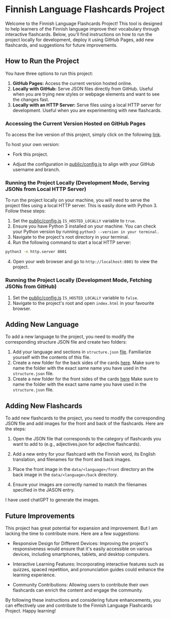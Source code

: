 # Finnish Language Flashcards Project

Welcome to the Finnish Language Flashcards Project! This tool is designed to help learners of the Finnish language improve their vocabulary through interactive flashcards. Below, you'll find instructions on how to run the project locally for development, deploy it using GitHub Pages, add new flashcards, and suggestions for future improvements.

## How to Run the Project

You have three options to run this project:
1. **GitHub Pages:** Access the current version hosted online.
2. **Locally with GitHub:** Serve JSON files directly from GitHub. Useful when you are trying new styles or webpage elements and want to see the changes fast.
3. **Locally with an HTTP Server:** Serve files using a local HTTP server for development. Useful when you are experimenting with new flashcards.


### Accessing the Current Version Hosted on GitHub Pages
To access the live version of this project, simply click on the following [link](https://doruirimescu.github.io/language-flashcards/index.html).

To host your own version:
* Fork this project.

* Adjust the configuration in [public/config.js](public/config.js) to align with your GitHub username and branch.

### Running the Project Locally (Development Mode, Serving JSONs from Local HTTP Server)

To run the project locally on your machine, you will need to serve the project files using a local HTTP server. This is easily done with Python 3. Follow these steps:

1. Set the [public/config.js](public/config.js) `IS_HOSTED_LOCALLY` variable to `true`.
2. Ensure you have Python 3 installed on your machine. You can check your Python version by running `python3 --version in your terminal.`
3. Navigate to the project's root directory in your terminal.
4. Run the following command to start a local HTTP server:

```bash
python3 -m http.server 8001
```
4. Open your web browser and go to `http://localhost:8001` to view the project.

### Running the Project Locally (Development Mode, Fetching JSONs from GitHub)
1. Set the [public/config.js](public/config.js) `IS_HOSTED_LOCALLY` variable to `false`.
2. Navigate to the project's root and open `index.html` in your favourite browser.

## Adding New Language
To add a new language to the project, you need to modify the corresponding structure JSON file and create two folders:
1. Add your language and sections in `structure.json` [file](./public/data/structure.json). Familiarize yourself with the contents of this file.
2. Create a new folder for the back sides of the cards [here](./public/assets/back/). Make sure to name the folder with the exact same name you have used in the `structure.json` file.
3. Create a new folder for the front sides of the cards [here](./public/assets/front/) Make sure to name the folder with the exact same name you have used in the `structure.json` file.

## Adding New Flashcards
To add new flashcards to the project, you need to modify the corresponding JSON file and add images for the front and back of the flashcards. Here are the steps:

1. Open the JSON file that corresponds to the category of flashcards you want to add to (e.g., adjectives.json for adjective flashcards).

2. Add a new entry for your flashcard with the Finnish word, its English translation, and filenames for the front and back images.

3. Place the front image in the `data/<language>/front` directory an the back image in the `data/<language>/back` directory.
4. Ensure your images are correctly named to match the filenames specified in the JASON entry.

I have used chatGPT to generate the images.

## Future Improvements
This project has great potential for expansion and improvement. But I am lacking the time to contribute more. Here are a few suggestions:

* Responsive Design for Different Devices: Improving the project's responsiveness would ensure that it's easily accessible on various devices, including smartphones, tablets, and desktop computers.

* Interactive Learning Features: Incorporating interactive features such as quizzes, spaced repetition, and pronunciation guides could enhance the learning experience.

* Community Contributions: Allowing users to contribute their own flashcards can enrich the content and engage the community.

By following these instructions and considering future enhancements, you can effectively use and contribute to the Finnish Language Flashcards Project. Happy learning!
